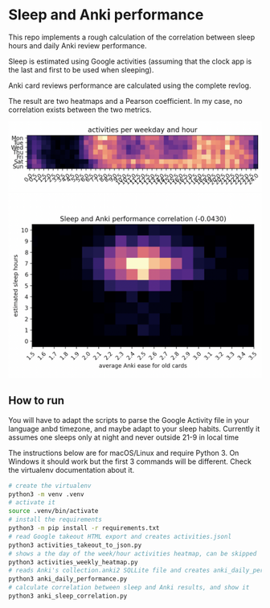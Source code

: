 
# Sleep and Anki performance

This repo implements a rough calculation of the correlation between sleep hours and daily Anki review performance.

Sleep is estimated using Google activities (assuming that the clock app is the last and first to be used when sleeping).

Anki card reviews performance are calculated using the complete revlog.

The result are two heatmaps and a Pearson coefficient. In my case, no correlation exists between the two metrics.

![The activities heatmap, a vertical dark column represent the sleep](activities_heatmap.png)
![The sleep/Anki heatmap, it shows high values around a point, with no distinctive linear correlation](result.png)


## How to run

You will have to adapt the scripts to parse the Google Activity file in your language anbd timezone, and maybe adapt to your sleep habits. Currently it assumes one sleeps only at night and never outside 21-9 in local time

The instructions below are for macOS/Linux and require Python 3. On Windows it should work but the first 3 commands will be different. Check the virtualenv documentation about it.

```bash
# create the virtualenv
python3 -m venv .venv
# activate it
source .venv/bin/activate
# install the requirements
python3 -m pip install -r requirements.txt
# read Google takeout HTML export and creates activities.jsonl
python3 activities_takeout_to_json.py
# shows a the day of the week/hour activities heatmap, can be skipped
python3 activities_weekly_heatmap.py
# reads Anki's collection.anki2 SQLLite file and creates anki_daily_performance.jsonl
python3 anki_daily_performance.py
# calculate correlation between sleep and Anki results, and show it
python3 anki_sleep_correlation.py
```
